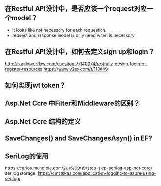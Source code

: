 ## 在Restful API设计中，是否应该一个request对应一个model？

- it looks like not necessory for each requestion.
- request and response model is only need when is necessory.

## 在Restful API设计中，如何去定义sign up和login？
http://stackoverflow.com/questions/7140074/restfully-design-login-or-register-resources
https://www.v2ex.com/t/118049
## 如何实现jwt token？
## Asp.Net Core 中Filter和Middleware的区别？
## Asp.Net Core 结构的定义
## SaveChanges() and SaveChangesAsyn() in EF?
## SeriLog的使用
https://carlos.mendible.com/2016/09/19/step-step-serilog-asp-net-core/
serilog storage: https://cmatskas.com/application-logging-to-azure-using-serilog/ 